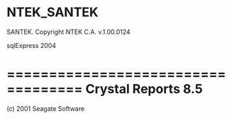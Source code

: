 # NTEK_SANTEK
SANTEK. Copyright NTEK C.A. v.1.00.0124


sqlExpress 2004


===================================
Crystal Reports 8.5
===================================
(c) 2001 Seagate Software

